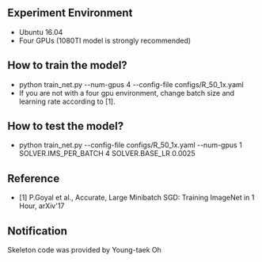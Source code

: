 ## Experiment Environment
* Ubuntu 16.04
* Four GPUs (1080TI model is strongly recommended)
## How to train the model?
* python train_net.py --num-gpus 4 --config-file configs/R_50_1x.yaml
* If you are not with a four gpu environment, change batch size and learning rate according to [1].
## How to test the model?
* python train_net.py --config-file configs/R_50_1x.yaml --num-gpus 1 SOLVER.IMS_PER_BATCH 4 SOLVER.BASE_LR 0.0025
## Reference
* [1] P.Goyal et al., Accurate, Large Minibatch SGD: Training ImageNet in 1 Hour, arXiv'17
## Notification
Skeleton code was provided by Young-taek Oh